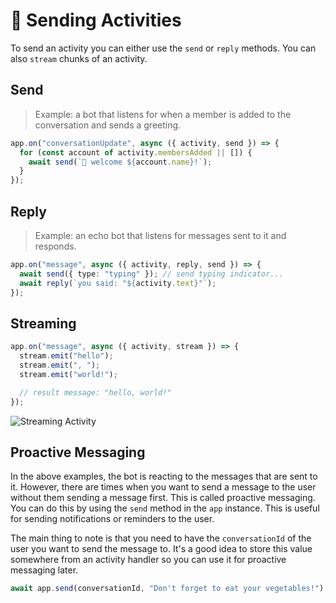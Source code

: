 # 💬 Sending Activities

To send an activity you can either use the `send` or `reply` methods. You can also `stream` chunks of an activity.

## Send

> Example: a bot that listens for when a member is added to the conversation and sends a greeting.

```typescript
app.on("conversationUpdate", async ({ activity, send }) => {
  for (const account of activity.membersAdded || []) {
    await send(`👋 welcome ${account.name}!`);
  }
});
```

## Reply

> Example: an echo bot that listens for messages sent to it and responds.

```typescript
app.on("message", async ({ activity, reply, send }) => {
  await send({ type: "typing" }); // send typing indicator...
  await reply(`you said: "${activity.text}"`);
});
```

## Streaming

```typescript
app.on("message", async ({ activity, stream }) => {
  stream.emit("hello");
  stream.emit(", ");
  stream.emit("world!");

  // result message: "hello, world!"
});
```

![Streaming Activity](https://github.com/microsoft/teams.ts/blob/main/assets/screenshots/streaming.gif?raw=true)

## Proactive Messaging

In the above examples, the bot is reacting to the messages that are sent to it. However, there are times when you want to send a message to the user without them sending a message first. This is called proactive messaging. You can do this by using the `send` method in the `app` instance. This is useful for sending notifications or reminders to the user.

The main thing to note is that you need to have the `conversationId` of the user you want to send the message to. It's a good idea to store this value somewhere from an activity handler so you can use it for proactive messaging later.

```typescript
await app.send(conversationId, "Don't forget to eat your vegetables!");
```
